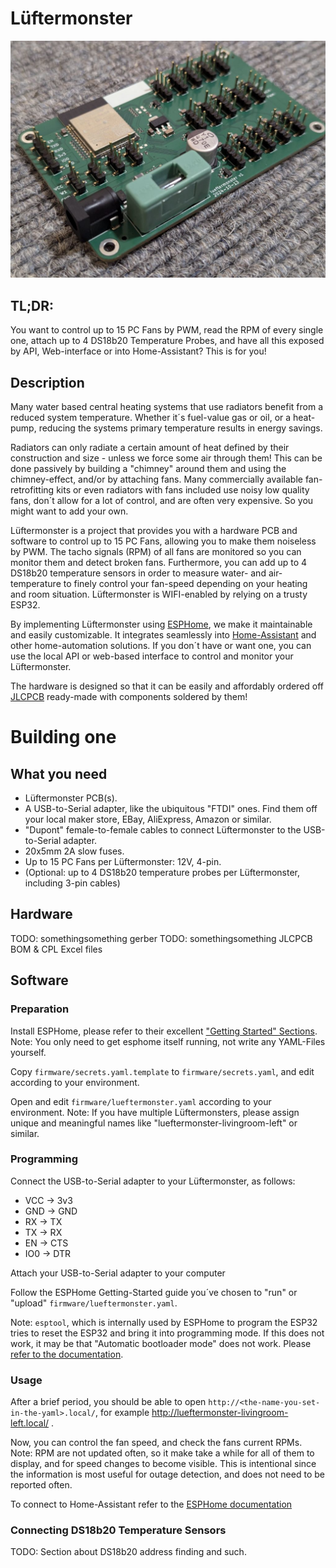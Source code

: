 # Lüftermonster

![Photo of the Lüftermonster PCB](assets/pcb-photo.jpg?raw=true "Title")

## TL;DR:
You want to control up to 15 PC Fans by PWM, read the RPM of every single one, attach up to 4 DS18b20 Temperature Probes, and have all this exposed by API, Web-interface or into Home-Assistant? This is for you!

## Description
Many water based central heating systems that use radiators benefit from a reduced system temperature. Whether it´s fuel-value gas or oil, or a heat-pump, reducing the systems primary temperature results in energy savings.

Radiators can only radiate a certain amount of heat defined by their construction and size - unless we force some air through them! This can be done passively by building a "chimney" around them and using the chimney-effect, and/or by attaching fans. Many commercially available fan-retrofitting kits or even radiators with fans included use noisy low quality fans, don´t allow for a lot of control, and are often very expensive. So you might want to add your own.

Lüftermonster is a project that provides you with a hardware PCB and software to control up to 15 PC Fans, allowing you to make them noiseless by PWM. The tacho signals (RPM) of all fans are monitored so you can monitor them and detect broken fans. Furthermore, you can add up to 4 DS18b20 temperature sensors in order to measure water- and air-temperature to finely control your fan-speed depending on your heating and room situation. Lüftermonster is WIFI-enabled by relying on a trusty ESP32.

By implementing Lüftermonster using [ESPHome](https://esphome.io/), we make it maintainable and easily customizable. It integrates seamlessly into [Home-Assistant](https://www.home-assistant.io/) and other home-automation solutions. If you don´t have or want one, you can use the local API or web-based interface to control and monitor your Lüftermonster.

The hardware is designed so that it can be easily and affordably ordered off [JLCPCB](https://jlcpcb.com/) ready-made with components soldered by them!

# Building one
## What you need
- Lüftermonster PCB(s).
- A USB-to-Serial adapter, like the ubiquitous "FTDI" ones. Find them off your local maker store, EBay, AliExpress, Amazon or similar.
- "Dupont" female-to-female cables to connect Lüftermonster to the USB-to-Serial adapter.
- 20x5mm 2A slow fuses.
- Up to 15 PC Fans per Lüftermonster: 12V, 4-pin.
- (Optional: up to 4 DS18b20 temperature probes per Lüftermonster, including 3-pin cables)


## Hardware
TODO: somethingsomething gerber
TODO: somethingsomething JLCPCB BOM & CPL Excel files

## Software
### Preparation
Install ESPHome, please refer to their excellent ["Getting Started" Sections](https://esphome.io/). Note: You only need to get esphome itself running, not write any YAML-Files yourself.

Copy `firmware/secrets.yaml.template` to `firmware/secrets.yaml`, and edit according to your environment.

Open and edit `firmware/lueftermonster.yaml` according to your environment. Note: If you have multiple Lüftermonsters, please assign unique and meaningful names like "lueftermonster-livingroom-left" or similar.

### Programming
Connect the USB-to-Serial adapter to your Lüftermonster, as follows:
  - VCC -> 3v3
  - GND -> GND
  - RX -> TX
  - TX -> RX
  - EN -> CTS
  - IO0 -> DTR

Attach your USB-to-Serial adapter to your computer

Follow the ESPHome Getting-Started guide you´ve chosen to "run" or "upload" `firmware/lueftermonster.yaml`.

Note: `esptool`, which is internally used by ESPHome to program the ESP32 tries to reset the ESP32 and bring it into programming mode. If this does not work, it may be that "Automatic bootloader mode" does not work. Please [refer to the documentation](https://docs.espressif.com/projects/esptool/en/latest/esp32/advanced-topics/boot-mode-selection.html#automatic-bootloader).

### Usage
After a brief period, you should be able to open `http://<the-name-you-set-in-the-yaml>.local/`, for example http://lueftermonster-livingroom-left.local/ .

Now, you can control the fan speed, and check the fans current RPMs. Note: RPM are not updated often, so it make take a while for all of them to display, and for speed changes to become visible. This is intentional since the information is most useful for outage detection, and does not need to be reported often.

To connect to Home-Assistant refer to the [ESPHome documentation](https://esphome.io/guides/getting_started_hassio#connecting-your-device-to-home-assistant)

### Connecting DS18b20 Temperature Sensors
TODO: Section about DS18b20 address finding and such.